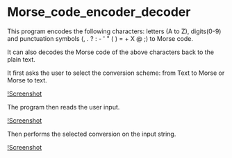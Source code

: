 # Morse_code_encoder_decoder

This program encodes the following characters: letters (A to Z), digits(0-9) and punctuation symbols (, . ? : - ' " ( ) = + X @ ;) to Morse code.

It can also decodes the Morse code of the above characters back to the plain text.

It first asks the user to select the conversion scheme: from Text to Morse or Morse to text.

[!Screenshot](morse_code_output1.png)

The program then reads the user input.

[!Screenshot](morse_code_output2.png)

Then performs the selected conversion on the input string.

[!Screenshot](morse_code_output3.png)

